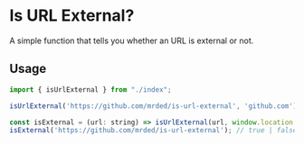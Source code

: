 # Is URL External?

A simple function that tells you whether an URL is external or not.

## Usage
```javascript
import { isUrlExternal } from "./index";

isUrlExternal('https://github.com/mrded/is-url-external', 'github.com'); // false 

const isExternal = (url: string) => isUrlExternal(url, window.location.hostname);
isExternal('https://github.com/mrded/is-url-external'); // true | false
```
